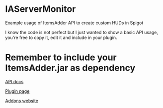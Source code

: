 # IAServerMonitor
Example usage of ItemsAdder API to create custom HUDs in Spigot 


I know the code is not perfect but I just wanted to show a basic API usage, you're free to copy it, edit it and include in your plugin.


# Remember to include your ItemsAdder.jar as dependency

[API docs](https://itemsadder.plugin.ga/developers/java-api)

[Plugin page](https://www.spigotmc.org/resources/%E2%9C%85must-have%E2%9C%85-itemsadder%E2%9C%A8-custom-items-huds-guis-textures-3dmodels-emojis-blocks-wings-hats.73355/)

[Addons website](https://addons.plugin.ga/itemsadder)
